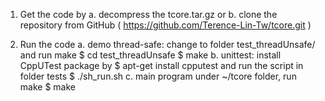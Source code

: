 1. Get the code by
    a. decompress the tcore.tar.gz
 or b. clone the repository from GitHub
       ( https://github.com/Terence-Lin-Tw/tcore.git )

2. Run the code
    a. demo thread-safe: change to folder test_threadUnsafe/ and run make
           $ cd test_threadUnsafe
           $ make
    b. unittest: install CppUTest package by
           $ apt-get install cpputest
       and run the script in folder tests
           $ ./sh_run.sh
    c. main program
       under ~/tcore folder, run make
           $ make


